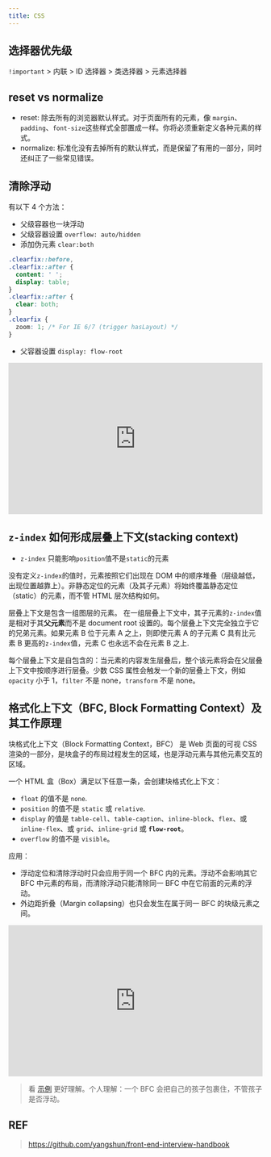 ```yaml
---
title: CSS
---
```


## 选择器优先级

`!important` > 内联 > ID 选择器 > 类选择器 > 元素选择器

## reset vs normalize

- reset: 除去所有的浏览器默认样式。对于页面所有的元素，像 `margin`、`padding`、`font-size`这些样式全部置成一样。你将必须重新定义各种元素的样式。
- normalize: 标准化没有去掉所有的默认样式，而是保留了有用的一部分，同时还纠正了一些常见错误。

## 清除浮动

有以下 4 个方法：

- 父级容器也一块浮动
- 父级容器设置 `overflow: auto/hidden`
- 添加伪元素 `clear:both`

```css
.clearfix::before,
.clearfix::after {
  content: ' ';
  display: table;
}
.clearfix::after {
  clear: both;
}
.clearfix {
  zoom: 1; /* For IE 6/7 (trigger hasLayout) */
}
```

- 父容器设置 `display: flow-root`

<iframe height="300" style="width: 100%;" scrolling="no" title="css-clear-fix" src="https://codepen.io/rinxu/embed/gOxZKoM?default-tab=css%2Cresult" frameborder="no" loading="lazy" allowtransparency="true" allowfullscreen="true">
  See the Pen <a href="https://codepen.io/rinxu/pen/gOxZKoM">
  css-clear-fix</a> by Rin (<a href="https://codepen.io/rinxu">@rinxu</a>)
  on <a href="https://codepen.io">CodePen</a>.
</iframe>

## `z-index` 如何形成层叠上下文(stacking context)

- `z-index` 只能影响`position`值不是`static`的元素

没有定义`z-index`的值时，元素按照它们出现在 DOM 中的顺序堆叠（层级越低，出现位置越靠上）。非静态定位的元素（及其子元素）将始终覆盖静态定位（static）的元素，而不管 HTML 层次结构如何。

层叠上下文是包含一组图层的元素。 在一组层叠上下文中，其子元素的`z-index`值是相对于其**父元素**而不是 document root 设置的。每个层叠上下文完全独立于它的兄弟元素。如果元素 B 位于元素 A 之上，则即使元素 A 的子元素 C 具有比元素 B 更高的`z-index`值，元素 C 也永远不会在元素 B 之上.

每个层叠上下文是自包含的：当元素的内容发生层叠后，整个该元素将会在父层叠上下文中按顺序进行层叠。少数 CSS 属性会触发一个新的层叠上下文，例如 `opacity` 小于 1，`filter` 不是 none，`transform` 不是 none。

## 格式化上下文（BFC, Block Formatting Context）及其工作原理

块格式化上下文（Block Formatting Context，BFC） 是 Web 页面的可视 CSS 渲染的一部分，是块盒子的布局过程发生的区域，也是浮动元素与其他元素交互的区域。

一个 HTML 盒（Box）满足以下任意一条，会创建块格式化上下文：

- `float` 的值不是 `none`.
- `position` 的值不是 `static` 或 `relative`.
- `display` 的值是 `table-cell`、`table-caption`、`inline-block`、`flex`、或 `inline-flex`、或 `grid`、`inline-grid` 或 **`flow-root`**。
- `overflow` 的值不是 `visible`。

应用：

- 浮动定位和清除浮动时只会应用于同一个 BFC 内的元素。浮动不会影响其它 BFC 中元素的布局，而清除浮动只能清除同一 BFC 中在它前面的元素的浮动。
- 外边距折叠（Margin collapsing）也只会发生在属于同一 BFC 的块级元素之间。

<iframe height="300" style="width: 100%;" scrolling="no" title="Untitled" src="https://codepen.io/rinxu/embed/WNEVOZQ?default-tab=css%2Cresult" frameborder="no" loading="lazy" allowtransparency="true" allowfullscreen="true">
  See the Pen <a href="https://codepen.io/rinxu/pen/WNEVOZQ">
  Untitled</a> by Rin (<a href="https://codepen.io/rinxu">@rinxu</a>)
  on <a href="https://codepen.io">CodePen</a>.
</iframe>

> 看 [示例](https://developer.mozilla.org/zh-CN/docs/Web/Guide/CSS/Block_formatting_context#specifications) 更好理解。个人理解：一个 BFC 会把自己的孩子包裹住，不管孩子是否浮动。

## REF

> https://github.com/yangshun/front-end-interview-handbook
